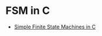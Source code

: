 FSM in C
======

* [Simple Finite State Machines in C](http://blog.ankurs.com/2010/04/simple-finite-state-machines-in-c/)
